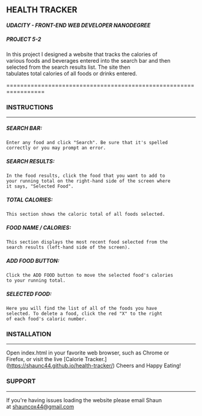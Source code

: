 ## HEALTH TRACKER  
#### *UDACITY - FRONT-END WEB DEVELOPER NANODEGREE*  
##### PROJECT 5-2  
In this project I designed a website that tracks the calories of  
various foods and beverages entered into the search bar and then  
selected from the search results list. The site then  
tabulates total calories of all foods or drinks entered.  

=================================================================


### INSTRUCTIONS  
-----------------------------------------------------------------
##### SEARCH BAR:  

	Enter any food and click "Search". Be sure that it's spelled  
	correctly or you may prompt an error.  

##### SEARCH RESULTS:  

	In the food results, click the food that you want to add to  
	your running total on the right-hand side of the screen where  
	it says, "Selected Food".  

##### TOTAL CALORIES:  

	This section shows the caloric total of all foods selected.  

##### FOOD NAME / CALORIES:  

	This section displays the most recent food selected from the  
	search results (left-hand side of the screen).  

##### ADD FOOD BUTTON:  

	Click the ADD FOOD button to move the selected food's calories  
	to your running total.  

##### SELECTED FOOD:  

	Here you will find the list of all of the foods you have  
	selected. To delete a food, click the red "X" to the right  
	of each food's caloric number.  


### INSTALLATION  
-----------------------------------------------------------------
Open index.html in your favorite web browser, such as Chrome or  
Firefox, or visit the live [Calorie Tracker.]  
(https://shaunc44.github.io/health-tracker/) Cheers and Happy Eating!  


### SUPPORT  
-----------------------------------------------------------------
If you're having issues loading the website please email Shaun  
at shauncox44@gmail.com 